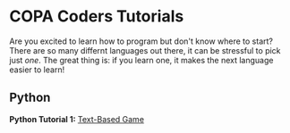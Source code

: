 # COPA Coders Tutorials
Are you excited to learn how to program but don't know where to start? There are so many differnt languages out there, it can be stressful to pick just *one*. The great thing is: if you learn one, it makes the next language easier to learn!

## Python
**Python Tutorial 1:** [Text-Based Game](./python01.md)
